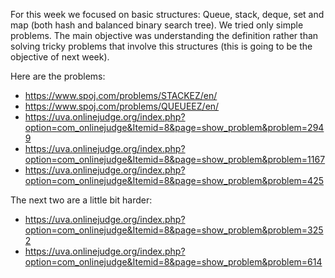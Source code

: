 For this week we focused on basic structures: Queue, stack, deque, set and map (both hash and balanced binary search tree). 
We tried only simple problems.
The main objective was understanding the definition rather than solving tricky problems that involve this structures (this is going to be
the objective of next week).

Here are the problems:
- https://www.spoj.com/problems/STACKEZ/en/
- https://www.spoj.com/problems/QUEUEEZ/en/
- https://uva.onlinejudge.org/index.php?option=com_onlinejudge&Itemid=8&page=show_problem&problem=2949
- https://uva.onlinejudge.org/index.php?option=com_onlinejudge&Itemid=8&page=show_problem&problem=1167
- https://uva.onlinejudge.org/index.php?option=com_onlinejudge&Itemid=8&page=show_problem&problem=425

The next two are a little bit harder:
- https://uva.onlinejudge.org/index.php?option=com_onlinejudge&Itemid=8&page=show_problem&problem=3252
- https://uva.onlinejudge.org/index.php?option=com_onlinejudge&Itemid=8&page=show_problem&problem=614
